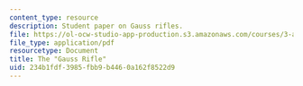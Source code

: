 ```yaml
---
content_type: resource
description: Student paper on Gauss rifles.
file: https://ol-ocw-studio-app-production.s3.amazonaws.com/courses/3-a08-attraction-and-repulsion-the-magic-of-magnets-fall-2005/234b1fdf3985fbb9b4460a162f8522d9_gauss_rifle.pdf
file_type: application/pdf
resourcetype: Document
title: The "Gauss Rifle"
uid: 234b1fdf-3985-fbb9-b446-0a162f8522d9
---
```

